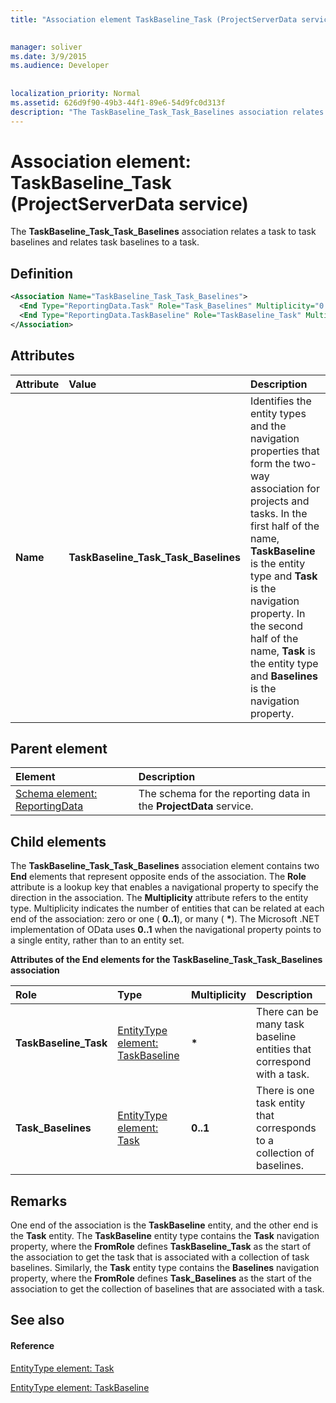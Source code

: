 ```yaml
---
title: "Association element TaskBaseline_Task (ProjectServerData service)"

 
manager: soliver
ms.date: 3/9/2015
ms.audience: Developer
 
 
localization_priority: Normal
ms.assetid: 626d9f90-49b3-44f1-89e6-54d9fc0d313f
description: "The TaskBaseline_Task_Task_Baselines association relates a task to task baselines and relates task baselines to a task."
---
```


# Association element: TaskBaseline_Task (ProjectServerData service)

The **TaskBaseline_Task_Task_Baselines** association relates a task to task baselines and relates task baselines to a task. 
  
## Definition

```XML
<Association Name="TaskBaseline_Task_Task_Baselines">
  <End Type="ReportingData.Task" Role="Task_Baselines" Multiplicity="0..1" />
  <End Type="ReportingData.TaskBaseline" Role="TaskBaseline_Task" Multiplicity="*" />
</Association>
```

## Attributes

|**Attribute**|**Value**|**Description**|
|:-----|:-----|:-----|
|**Name** <br/> |**TaskBaseline_Task_Task_Baselines** <br/> |Identifies the entity types and the navigation properties that form the two-way association for projects and tasks. In the first half of the name, **TaskBaseline** is the entity type and **Task** is the navigation property. In the second half of the name, **Task** is the entity type and **Baselines** is the navigation property.  <br/> |
   
## Parent element

|**Element**|**Description**|
|:-----|:-----|
|[Schema element: ReportingData](schema-reportingdata-projectdata-service.md) <br/> |The schema for the reporting data in the **ProjectData** service.  <br/> |
   
## Child elements

The **TaskBaseline_Task_Task_Baselines** association element contains two **End** elements that represent opposite ends of the association. The **Role** attribute is a lookup key that enables a navigational property to specify the direction in the association. The **Multiplicity** attribute refers to the entity type. Multiplicity indicates the number of entities that can be related at each end of the association: zero or one ( **0..1**), or many ( **\***). The Microsoft .NET implementation of OData uses **0..1** when the navigational property points to a single entity, rather than to an entity set. 
  
**Attributes of the End elements for the TaskBaseline_Task_Task_Baselines association**

|**Role**|**Type**|**Multiplicity**|**Description**|
|:-----|:-----|:-----|:-----|
|**TaskBaseline_Task** <br/> |[EntityType element: TaskBaseline](entitytype-taskbaseline-projectdata-service.md) <br/> |**\*** <br/> |There can be many task baseline entities that correspond with a task.  <br/> |
|**Task_Baselines** <br/> |[EntityType element: Task](entitytype-task-projectdata-service.md) <br/> |**0..1** <br/> |There is one task entity that corresponds to a collection of baselines.  <br/> |
   
## Remarks

One end of the association is the **TaskBaseline** entity, and the other end is the **Task** entity. The **TaskBaseline** entity type contains the **Task** navigation property, where the **FromRole** defines **TaskBaseline_Task** as the start of the association to get the task that is associated with a collection of task baselines. Similarly, the **Task** entity type contains the **Baselines** navigation property, where the **FromRole** defines **Task_Baselines** as the start of the association to get the collection of baselines that are associated with a task. 
  
## See also

#### Reference

[EntityType element: Task](entitytype-task-projectdata-service.md)
  
[EntityType element: TaskBaseline](entitytype-taskbaseline-projectdata-service.md)

